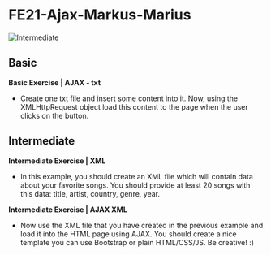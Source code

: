 # FE21-Ajax-Markus-Marius

![Intermediate](https://user-images.githubusercontent.com/85449060/131909774-d4387167-fc19-4314-b2b0-00bfb290233f.png)


## Basic

**Basic Exercise | AJAX - txt**

* Create one txt file and insert some content into it. Now, using the XMLHttpRequest object load this content to the page when the user clicks on the button.

## Intermediate


**Intermediate Exercise | XML**


* In this example, you should create an XML file which will contain data about your favorite songs. You should provide at least 20 songs with this data: title, artist, country, genre, year.

**Intermediate Exercise | AJAX XML**

* Now use the XML file that you have created in the previous example and load it into the HTML page using AJAX. You should create a nice template you can use Bootstrap or plain HTML/CSS/JS. Be creative! :)
